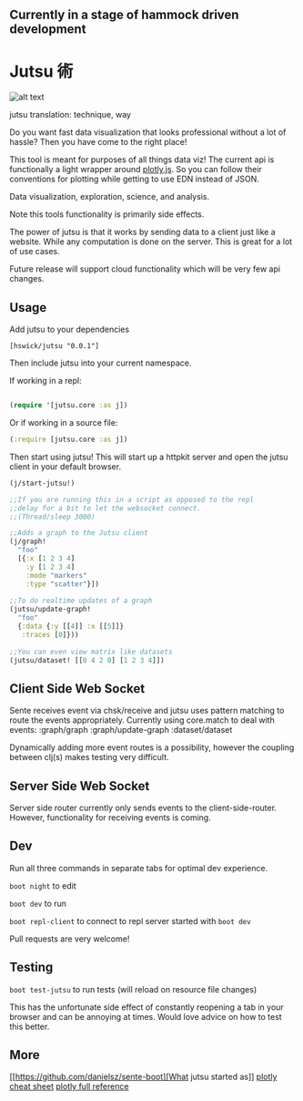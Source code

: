 ## Currently in a stage of hammock driven development

# Jutsu 術

![alt text](http://1.bp.blogspot.com/-on-f-xic6Po/Tser2kXpknI/AAAAAAAAAHE/7tkqDdDwIeM/s1600/Ninjutsu.jpg)

jutsu translation: technique, way

Do you want fast data visualization that looks professional without a lot of hassle? Then you have come to the right place!

This tool is meant for purposes of all things data viz! The current api is functionally a light wrapper around [plotly.js](https://plot.ly/javascript/).
So you can follow their conventions for plotting while getting to use EDN instead of JSON. 

Data visualization, exploration, science, and analysis.

Note this tools functionality is primarily side effects.

The power of jutsu is that it works by sending data to a client just like a website. While any computation is done on the server.
This is great for a lot of use cases.

Future release will support cloud functionality which will be very few api changes.

## Usage

Add jutsu to your dependencies

`[hswick/jutsu "0.0.1"]`

Then include jutsu into your current namespace.

If working in a repl:

```clojure

(require '[jutsu.core :as j])

```
Or if working in a source file:

```clojure
(:require [jutsu.core :as j])
```

Then start using jutsu! 
This will start up a httpkit server and open the jutsu client in your default browser.
```clojure
(j/start-jutsu!)

;;If you are running this in a script as opposed to the repl 
;;delay for a bit to let the websocket connect.
;;(Thread/sleep 3000)

;;Adds a graph to the Jutsu client
(j/graph!
  "foo"
  [{:x [1 2 3 4]
    :y [1 2 3 4]
    :mode "markers"
    :type "scatter"}])
   
;;To do realtime updates of a graph
(jutsu/update-graph!  
  "foo"
  {:data {:y [[4]] :x [[5]]} 
   :traces [0]}))
   
;;You can even view matrix like datasets
(jutsu/dataset! [[0 4 2 0] [1 2 3 4]])
```

##

## Client Side Web Socket
Sente receives event via chsk/receive and jutsu uses pattern matching to route the events appropriately.
Currently using core.match to deal with events:
:graph/graph
:graph/update-graph
:dataset/dataset

Dynamically adding more event routes is a possibility, however the coupling between clj(s) makes testing very difficult.

## Server Side Web Socket
Server side router currently only sends events to the client-side-router. However, functionality for receiving events is coming.

## Dev

Run all three commands in separate tabs for optimal dev experience.

`boot night` to edit

`boot dev` to run

`boot repl-client` to connect to repl server started with `boot dev`

Pull requests are very welcome!

## Testing

`boot test-jutsu` to run tests (will reload on resource file changes)

This has the unfortunate side effect of constantly reopening a tab in your browser and can be annoying at times.
Would love advice on how to test this better. 


## More
[[https://github.com/danielsz/sente-boot][What jutsu started as]]
[plotly cheat sheet](https://images.plot.ly/plotly-documentation/images/plotly_js_cheat_sheet.pdf)
[plotly full reference](https://plot.ly/javascript/reference/)